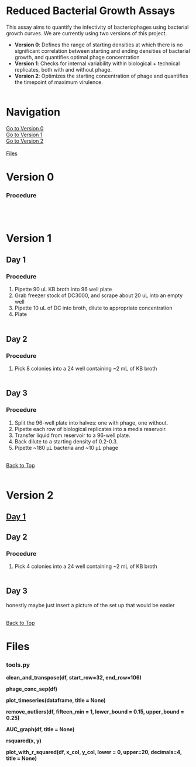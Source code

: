 # Reduced Bacterial Growth Assays 

This assay aims to quantify the infectivity of bacteriophages using bacterial growth curves. We are currently using two versions of this project. 
- **Version 0**: Defines the range of starting densities at which there is no significant correlation between starting and ending densities of bacterial growth, and quantifies optimal phage concentration
- **Version 1**: Checks for internal variability within biological + technical replicates, both with and without phage.
- **Version 2**: Optimizes the starting concentration of phage and quantifies the timepoint of maximum virulence. <br><br>

# Navigation

[Go to Version 0](#version-0) <br>
[Go to Version 1](#version-1)  
[Go to Version 2](#version-2)  <br><br>
[Files](#files)

# Version 0

### Procedure
<br><br>
# Version 1

## Day 1

### Procedure
1. Pipette 90 uL KB broth into 96 well plate
2. Grab freezer stock of DC3000, and scrape about 20 uL into an empty well
3. Pipette 10 uL of DC into broth, dilute to appropriate concentration
4. Plate <br><br>

## Day 2

### Procedure
1. Pick 8 colonies into a 24 well containing ~2 mL of KB broth <br><br>

## Day 3

### Procedure
1. Split the 96-well plate into halves: one with phage, one without.
2. Pipette each row of biological replicates into a media reservoir.
3. Transfer liquid from reservoir to a 96-well plate.
4. Back dilute to a starting density of 0.2-0.3.
5. Pipette ~180 µL bacteria and ~10 µL phage <br><br>

[Back to Top](#reduced-bacterial-growth-assays) <br><br>

# Version 2 

## [Day 1](#day-1)

## Day 2

### Procedure
1. Pick 4 colonies into a 24 well containing ~2 mL of KB broth <br><br>

## Day 3
honestly maybe just insert a picture of the set up that would be easier <br><br>

[Back to Top](#reduced-bacterial-growth-assays)


# Files

### tools.py

**clean_and_transpose(df, start_row=32, end_row=106)**

**phage_conc_sep(df)**

**plot_timeseries(dataframe, title = None)**

**remove_outliers(df, fifteen_min = 1, lower_bound = 0.15, upper_bound = 0.25)**

**AUC_graph(df, title = None)**

**rsquared(x, y)**

**plot_with_r_squared(df, x_col, y_col, lower = 0, upper=20, decimals=4, title = None)**



